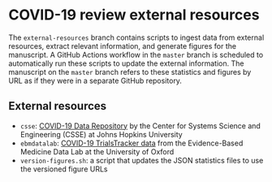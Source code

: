# COVID-19 review external resources

The `external-resources` branch contains scripts to ingest data from external resources, extract relevant information, and generate figures for the manuscript.
A GitHub Actions workflow in the `master` branch is scheduled to automatically run these scripts to update the external information.
The manuscript on the `master` branch refers to these statistics and figures by URL as if they were in a separate GitHub repository.

## External resources
- `csse`: [COVID-19 Data Repository](https://github.com/CSSEGISandData/COVID-19) by the Center for Systems Science and Engineering (CSSE) at Johns Hopkins University
- `ebmdatalab`: [COVID-19 TrialsTracker data](https://github.com/ebmdatalab/covid_trials_tracker-covid) from the Evidence-Based Medicine Data Lab at the University of Oxford
- `version-figures.sh`: a script that updates the JSON statistics files to use the versioned figure URLs
